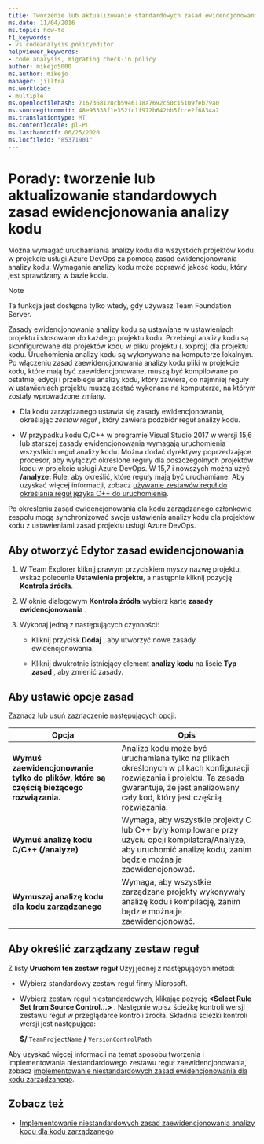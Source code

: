 ```yaml
---
title: Tworzenie lub aktualizowanie standardowych zasad ewidencjonowania analizy kodu
ms.date: 11/04/2016
ms.topic: how-to
f1_keywords:
- vs.codeanalysis.policyeditor
helpviewer_keywords:
- code analysis, migrating check-in policy
author: mikejo5000
ms.author: mikejo
manager: jillfra
ms.workload:
- multiple
ms.openlocfilehash: 7167368128cb5946118a7692c50c15109feb79a0
ms.sourcegitcommit: 48e93538f1e352fc1f972b642bb5fcce2f6834a2
ms.translationtype: MT
ms.contentlocale: pl-PL
ms.lasthandoff: 06/25/2020
ms.locfileid: "85371901"
---
```

# <a name="how-to-create-or-update-standard-code-analysis-check-in-policies"></a>Porady: tworzenie lub aktualizowanie standardowych zasad ewidencjonowania analizy kodu

Można wymagać uruchamiania analizy kodu dla wszystkich projektów kodu w projekcie usługi Azure DevOps za pomocą zasad ewidencjonowania analizy kodu. Wymaganie analizy kodu może poprawić jakość kodu, który jest sprawdzany w bazie kodu.

> [!NOTE]
> Ta funkcja jest dostępna tylko wtedy, gdy używasz Team Foundation Server.

Zasady ewidencjonowania analizy kodu są ustawiane w ustawieniach projektu i stosowane do każdego projektu kodu. Przebiegi analizy kodu są skonfigurowane dla projektów kodu w pliku projektu (. xxproj) dla projektu kodu. Uruchomienia analizy kodu są wykonywane na komputerze lokalnym. Po włączeniu zasad zaewidencjonowania analizy kodu pliki w projekcie kodu, które mają być zaewidencjonowane, muszą być kompilowane po ostatniej edycji i przebiegu analizy kodu, który zawiera, co najmniej reguły w ustawieniach projektu muszą zostać wykonane na komputerze, na którym zostały wprowadzone zmiany.

- Dla kodu zarządzanego ustawia się zasady ewidencjonowania, określając *zestaw reguł* , który zawiera podzbiór reguł analizy kodu.

- W przypadku kodu C/C++ w programie Visual Studio 2017 w wersji 15,6 lub starszej zasady ewidencjonowania wymagają uruchomienia wszystkich reguł analizy kodu. Można dodać dyrektywy poprzedzające procesor, aby wyłączyć określone reguły dla poszczególnych projektów kodu w projekcie usługi Azure DevOps. W 15,7 i nowszych można użyć **/analyze:** Rule, aby określić, które reguły mają być uruchamiane. Aby uzyskać więcej informacji, zobacz [używanie zestawów reguł do określania reguł języka C++ do uruchomienia](/cpp/code-quality/using-rule-sets-to-specify-the-cpp-rules-to-run).

Po określeniu zasad ewidencjonowania dla kodu zarządzanego członkowie zespołu mogą synchronizować swoje ustawienia analizy kodu dla projektów kodu z ustawieniami zasad projektu usługi Azure DevOps.

## <a name="to-open-the-check-in-policy-editor"></a>Aby otworzyć Edytor zasad ewidencjonowania

1. W Team Explorer kliknij prawym przyciskiem myszy nazwę projektu, wskaż polecenie **Ustawienia projektu**, a następnie kliknij pozycję **Kontrola źródła**.

1. W oknie dialogowym **Kontrola źródła** wybierz kartę **zasady ewidencjonowania** .

1. Wykonaj jedną z następujących czynności:

    - Kliknij przycisk **Dodaj** , aby utworzyć nowe zasady ewidencjonowania.

    - Kliknij dwukrotnie istniejący element **analizy kodu** na liście **Typ zasad** , aby zmienić zasady.

## <a name="to-set-policy-options"></a>Aby ustawić opcje zasad

Zaznacz lub usuń zaznaczenie następujących opcji:

|Opcja|Opis|
|------------|-----------------|
|**Wymuś zaewidencjonowanie tylko do plików, które są częścią bieżącego rozwiązania.**|Analiza kodu może być uruchamiana tylko na plikach określonych w plikach konfiguracji rozwiązania i projektu. Ta zasada gwarantuje, że jest analizowany cały kod, który jest częścią rozwiązania.|
|**Wymuś analizę kodu C/C++ (/analyze)**|Wymaga, aby wszystkie projekty C lub C++ były kompilowane przy użyciu opcji kompilatora/Analyze, aby uruchomić analizę kodu, zanim będzie można je zaewidencjonować.|
|**Wymuszaj analizę kodu dla kodu zarządzanego**|Wymaga, aby wszystkie zarządzane projekty wykonywały analizę kodu i kompilację, zanim będzie można je zaewidencjonować.|

## <a name="to-specify-a-managed-rule-set"></a>Aby określić zarządzany zestaw reguł

Z listy **Uruchom ten zestaw reguł** Użyj jednej z następujących metod:

- Wybierz standardowy zestaw reguł firmy Microsoft.

- Wybierz zestaw reguł niestandardowych, klikając pozycję **\<Select Rule Set from Source Control...>** . Następnie wpisz ścieżkę kontroli wersji zestawu reguł w przeglądarce kontroli źródła. Składnia ścieżki kontroli wersji jest następująca:

   **$/** `TeamProjectName` **/** `VersionControlPath`

Aby uzyskać więcej informacji na temat sposobu tworzenia i implementowania niestandardowego zestawu reguł zaewidencjonowania, zobacz [implementowanie niestandardowych zasad ewidencjonowania dla kodu zarządzanego](../code-quality/implementing-custom-code-analysis-check-in-policies-for-managed-code.md).

## <a name="see-also"></a>Zobacz też

- [Implementowanie niestandardowych zasad zaewidencjonowania analizy kodu dla kodu zarządzanego](../code-quality/implementing-custom-code-analysis-check-in-policies-for-managed-code.md)
